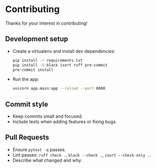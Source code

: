 # Contributing

Thanks for your interest in contributing!

## Development setup
- Create a virtualenv and install dev dependencies:
  ```bash
  pip install -r requirements.txt
  pip install -U black isort ruff pre-commit
  pre-commit install
  ```
- Run the app:
  ```bash
  uvicorn app.main:app --reload --port 8000
  ```

## Commit style
- Keep commits small and focused.
- Include tests when adding features or fixing bugs.

## Pull Requests
- Ensure `pytest -q` passes.
- Lint passes: `ruff check .`, `black --check .`, `isort --check-only .`.
- Describe what changed and why.
